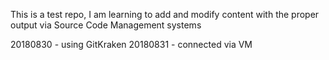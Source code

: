 This is a test repo, I am learning to add and modify content with the proper output via Source Code Management systems

20180830 - using GitKraken
20180831 - connected via VM
